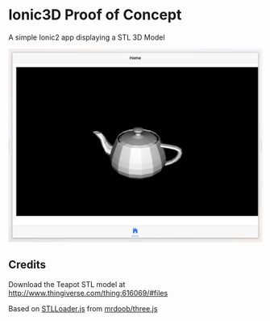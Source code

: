 Ionic3D Proof of Concept
========================

A simple Ionic2 app displaying a STL 3D Model

![Screenshot](Screenshot.png)

## Credits

Download the Teapot STL model at <http://www.thingiverse.com/thing:616069/#files>

Based on [STLLoader.js](https://github.com/mrdoob/three.js/blob/master/examples/js/loaders/STLLoader.js) from [mrdoob/three.js](https://github.com/mrdoob/three.js)
